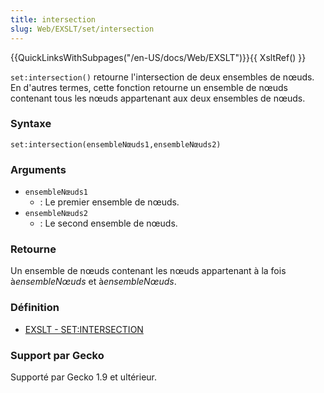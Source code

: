 ```yaml
---
title: intersection
slug: Web/EXSLT/set/intersection
---
```


{{QuickLinksWithSubpages("/en-US/docs/Web/EXSLT")}}{{ XsltRef() }}

`set:intersection()` retourne l'intersection de deux ensembles de nœuds. En d'autres termes, cette fonction retourne un ensemble de nœuds contenant tous les nœuds appartenant aux deux ensembles de nœuds.

### Syntaxe

```
set:intersection(ensembleNœuds1,ensembleNœuds2)
```

### Arguments

- `ensembleNœuds1`
  - : Le premier ensemble de nœuds.
- `ensembleNœuds2`
  - : Le second ensemble de nœuds.

### Retourne

Un ensemble de nœuds contenant les nœuds appartenant à la fois à*ensembleNœuds* et à*ensembleNœuds*.

### Définition

- [EXSLT - SET:INTERSECTION](http://www.exslt.org/set/functions/intersection/)

### Support par Gecko

Supporté par Gecko 1.9 et ultérieur.
